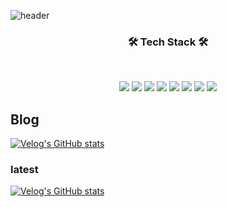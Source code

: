 ![header](https://capsule-render.vercel.app/api?type=cylinder&color=000000&height=150&section=header&text=InseokPark&fontColor=FEDB39&fontSize=70&animation=fadeIn&fontAlignY=55)
<h3 align="center"><b>🛠 Tech Stack 🛠</b></h3>
</br>
<p align="center">
<img src="https://img.shields.io/badge/html-E34F26?style=for-the-badge&logo=html5&logoColor=white">
<img src="https://img.shields.io/badge/css-1572B6?style=for-the-badge&logo=css3&logoColor=white">
<img src="https://img.shields.io/badge/sass-CC6699?style=for-the-badge&logo=css3&logoColor=white">
<img src="https://img.shields.io/badge/javascript-F7DF1E?style=for-the-badge&logo=javascript&logoColor=black">
<img src="https://img.shields.io/badge/jquery-0769AD?style=for-the-badge&logo=jquery&logoColor=white">
<img src="https://img.shields.io/badge/react-61DAFB?style=for-the-badge&logo=react&logoColor=black">
<img src="https://img.shields.io/badge/redux-764ABC?style=for-the-badge&logo=vue.js&logoColor=white">
<img src="https://img.shields.io/badge/vue.js-4FC08D?style=for-the-badge&logo=vue.js&logoColor=white">
</p>

## Blog 

[![Velog's GitHub stats](https://velog-readme-stats.vercel.app/api/badge?name=dlstjr1106)](https://velog.io/@dlstjr1106)
### latest
[![Velog's GitHub stats](https://velog-readme-stats.vercel.app/api?name=dlstjr1106)](https://github.com/dlstjr1106/velog-readme-stats)
